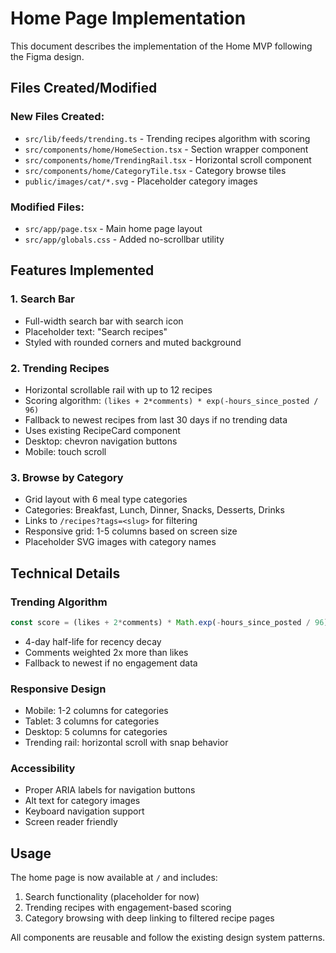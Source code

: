 # Home Page Implementation

This document describes the implementation of the Home MVP following the Figma design.

## Files Created/Modified

### New Files Created:
- `src/lib/feeds/trending.ts` - Trending recipes algorithm with scoring
- `src/components/home/HomeSection.tsx` - Section wrapper component
- `src/components/home/TrendingRail.tsx` - Horizontal scroll component
- `src/components/home/CategoryTile.tsx` - Category browse tiles
- `public/images/cat/*.svg` - Placeholder category images

### Modified Files:
- `src/app/page.tsx` - Main home page layout
- `src/app/globals.css` - Added no-scrollbar utility

## Features Implemented

### 1. Search Bar
- Full-width search bar with search icon
- Placeholder text: "Search recipes"
- Styled with rounded corners and muted background

### 2. Trending Recipes
- Horizontal scrollable rail with up to 12 recipes
- Scoring algorithm: `(likes + 2*comments) * exp(-hours_since_posted / 96)`
- Fallback to newest recipes from last 30 days if no trending data
- Uses existing RecipeCard component
- Desktop: chevron navigation buttons
- Mobile: touch scroll

### 3. Browse by Category
- Grid layout with 6 meal type categories
- Categories: Breakfast, Lunch, Dinner, Snacks, Desserts, Drinks
- Links to `/recipes?tags=<slug>` for filtering
- Responsive grid: 1-5 columns based on screen size
- Placeholder SVG images with category names

## Technical Details

### Trending Algorithm
```typescript
const score = (likes + 2*comments) * Math.exp(-hours_since_posted / 96)
```
- 4-day half-life for recency decay
- Comments weighted 2x more than likes
- Fallback to newest if no engagement data

### Responsive Design
- Mobile: 1-2 columns for categories
- Tablet: 3 columns for categories  
- Desktop: 5 columns for categories
- Trending rail: horizontal scroll with snap behavior

### Accessibility
- Proper ARIA labels for navigation buttons
- Alt text for category images
- Keyboard navigation support
- Screen reader friendly

## Usage

The home page is now available at `/` and includes:
1. Search functionality (placeholder for now)
2. Trending recipes with engagement-based scoring
3. Category browsing with deep linking to filtered recipe pages

All components are reusable and follow the existing design system patterns.
